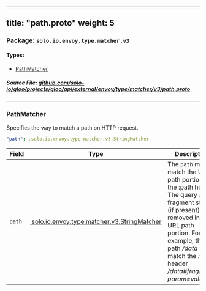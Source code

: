 
---
title: "path.proto"
weight: 5
---

<!-- Code generated by solo-kit. DO NOT EDIT. -->


### Package: `solo.io.envoy.type.matcher.v3` 
#### Types:


- [PathMatcher](#pathmatcher)
  



##### Source File: [github.com/solo-io/gloo/projects/gloo/api/external/envoy/type/matcher/v3/path.proto](https://github.com/solo-io/gloo/blob/master/projects/gloo/api/external/envoy/type/matcher/v3/path.proto)





---
### PathMatcher

 
Specifies the way to match a path on HTTP request.

```yaml
"path": .solo.io.envoy.type.matcher.v3.StringMatcher

```

| Field | Type | Description |
| ----- | ---- | ----------- | 
| `path` | [.solo.io.envoy.type.matcher.v3.StringMatcher](../string.proto.sk/#stringmatcher) | The `path` must match the URL path portion of the :path header. The query and fragment string (if present) are removed in the URL path portion. For example, the path */data* will match the *:path* header */data#fragment?param=value*. |





<!-- Start of HubSpot Embed Code -->
<script type="text/javascript" id="hs-script-loader" async defer src="//js.hs-scripts.com/5130874.js"></script>
<!-- End of HubSpot Embed Code -->
